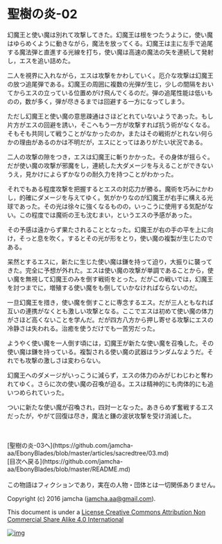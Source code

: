 # 聖樹の炎-02

幻魔王と使い魔は別れて攻撃してきた。幻魔王は根をつたうように，使い魔  
はゆらめくように動きながら，魔法を放ってくる。幻魔王は主に左手で追尾  
する魔法弾と直進する光線を打ち，使い魔は高速の魔法の矢を連続して発射  
し，エスを追い詰めた。  

二人を視界に入れながら，エスは攻撃をかわしていく。厄介な攻撃は幻魔王  
の放つ追尾弾である。幻魔王の周囲に複数の光弾が生じ，少しの間隔をおい  
てからエスの立っている位置めがけ飛んでくるのだ。弾の追尾性能は低いも  
のの，数が多く，弾が尽きるまでは回避する一方になってしまう。  

ただし幻魔王と使い魔の意思疎通はさほどとれていないようであった。もし  
片方がエスの回避を誘い，そこへもう一方が攻撃すれば抗う術がなくなる。  
そもそも共同して戦うことがなかったのか，またはその戦術がとれない何ら  
かの理由があるのかは不明だが，エスにとってはありがたい状況である。  

二人の攻撃の隙をつき，エスは幻魔王に斬りかかった。その身体が揺らぐ。  
だが使い魔の攻撃が邪魔をし，連続した大ダメージを与えることができない  
うえ，見かけによらずかなりの耐久力を持つことがわかった。  

それでもある程度攻撃を把握するとエスの対応力が勝る。魔術を巧みにかわ  
し，的確にダメージを与えてゆく。気がかりなのが幻魔王が右手に構える光  
球であった。その光は徐々に強くなるものの，いっこうに使用する気配がな  
い。この程度では魔術の王も沈むまい，というエスの予感があった。  

その予感は遠からず果たされることとなった。幻魔王が右の手の平を上に向  
け，そっと息を吹く。するとその光が形をとり，使い魔の複製が生じたので  
ある。  

呆然とするエスに，新たに生じた使い魔は鎌を持って迫り，大振りに襲って  
きた。完全に予想が外れた。エスは使い魔の攻撃が単調であることから，使  
い魔を無視して幻魔王のみを倒す戦術をとった。だがこの戦いでは，幻魔王  
を討つまでに，増殖する使い魔をも倒していかなければならないのだ。  

一旦幻魔王を措き，使い魔を倒すことに専念するエス。だが三人ともなれば  
互いの連携がなくとも激しい攻撃となる。ここでエスは初めて使い魔の体力  
がさほど高くないことを学んだ。だが四方八方から押し寄せる攻撃にエスの  
冷静さは失われる。治癒を使うだけでも一苦労だった。  

ようやく使い魔を一人倒す頃には，幻魔王が新たな使い魔を召喚した。その  
使い魔は鎌を持っている。複製される使い魔の武器はランダムなようだ。そ  
れでも攻撃の激しさは変わらない。  

幻魔王へのダメージがいっこうに減らず，エスの体力のみがじわじわと奪わ  
れてゆく。さらに次の使い魔の召喚が迫る。エスは精神的にも肉体的にも追  
いつめられていった。  

ついに新たな使い魔が召喚され，四対一となった。あきらめず奮戦するエス  
だったが，やがて回復は尽き，魔法と鎌の波状攻撃を受け消滅した。  

<br>  
<br>  
[聖樹の炎-03へ](https://github.com/jamcha-aa/EbonyBlades/blob/master/articles/sacredtree/03.md)  

<br>  
[目次へ戻る](https://github.com/jamcha-aa/EbonyBlades/blob/master/README.md)  
<br>  
<br>  
この物語はフィクションであり，実在の人物・団体とは一切関係ありません。  

Copyright (c) 2016 jamcha (jamcha.aa@gmail.com).  

This document is under a [License Creative Commons Attribution Non Commercial Share Alike 4.0 International](http://creativecommons.org/licenses/by-nc-sa/4.0/deed)  

[![img](http://i.creativecommons.org/l/by-nc-sa/3.0/80x15.png)](http://creativecommons.org/licenses/by-nc-sa/4.0/deed)